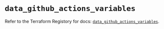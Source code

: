 # `data_github_actions_variables`

Refer to the Terraform Registory for docs: [`data_github_actions_variables`](https://www.terraform.io/docs/providers/github/d/actions_variables).
